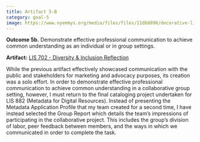 ```yaml
---
title: Artifact 5-B
category: goal-5
image: https://www.nyemmys.org/media/files/files/11db8896/decorative-line-break-29.png
---
```


**Outcome 5b.** Demonstrate effective professional communication to achieve common understanding as an individual or in group settings. 

**Artifact:** [LIS 702 - Diversity & Inclusion Reflection](https://docs.google.com/document/d/1zVEr1DiLGJzUGcWXpGsBmRtWLO7N5Dv3pjQglazZPzI/edit?usp=sharing)

While the previous artifact effectively showcased communication with the public and stakeholders for marketing and advocacy purposes, its creation was a solo effort. In order to demonstrate effective professional communication to achieve common understanding in a collaborative group setting, however, I must return to the final cataloging project undertaken for LIS 882 (Metadata for Digital Resources). Instead of presenting the Metadata Application Profile that my team created for a second time, I have instead selected the Group Report which details the team’s impressions of participating in the collaborative project. This includes the group’s division of labor, peer feedback between members, and the ways in which we communicated in order to complete the task.